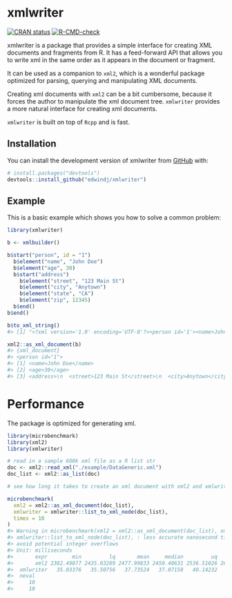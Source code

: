 
<!-- README.md is generated from README.Rmd. Please edit that file -->

# xmlwriter

<!-- badges: start -->

[![CRAN
status](https://www.r-pkg.org/badges/version/xmlwriter)](https://CRAN.R-project.org/package=xmlwriter)
[![R-CMD-check](https://github.com/edwindj/xmlwriter/actions/workflows/R-CMD-check.yaml/badge.svg)](https://github.com/edwindj/xmlwriter/actions/workflows/R-CMD-check.yaml)
<!-- badges: end -->

xmlwriter is a package that provides a simple interface for creating XML
documents and fragments from R. It has a feed-forward API that allows
you to write xml in the same order as it appears in the document or
fragment.

It can be used as a companion to `xml2`, which is a wonderful package
optimized for parsing, querying and manipulating XML documents.

Creating xml documents with `xml2` can be a bit cumbersome, because it
forces the author to manipulate the xml document tree. `xmlwriter`
provides a more natural interface for creating xml documents.

`xmlwriter` is built on top of `Rcpp` and is fast.

## Installation

You can install the development version of xmlwriter from
[GitHub](https://github.com/) with:

``` r
# install.packages("devtools")
devtools::install_github("edwindj/xmlwriter")
```

## Example

This is a basic example which shows you how to solve a common problem:

``` r
library(xmlwriter)

b <- xmlbuilder()

b$start("person", id = "1")
  b$element("name", "John Doe")
  b$element("age", 30)
  b$start("address")
    b$element("street", "123 Main St")
    b$element("city", "Anytown")
    b$element("state", "CA")
    b$element("zip", 12345)
  b$end()
b$end()

b$to_xml_string()
#> [1] "<?xml version='1.0' encoding='UTF-8'?><person id='1'><name>John Doe</name><age>30</age><address><street>123 Main St</street><city>Anytown</city><state>CA</state><zip>12345</zip></address></person>"
```

``` r
xml2::as_xml_document(b)
#> {xml_document}
#> <person id="1">
#> [1] <name>John Doe</name>
#> [2] <age>30</age>
#> [3] <address>\n  <street>123 Main St</street>\n  <city>Anytown</city>\n  <sta ...
```

# Performance

The package is optimized for generating xml.

``` r
library(microbenchmark)
library(xml2)
library(xmlwriter)

# read in a sample 600k xml file as a R list str
doc <- xml2::read_xml("./example/DataGeneric.xml")
doc_list <- xml2::as_list(doc)

# see how long it takes to create an xml document with xml2 and xmlwriter

microbenchmark(
  xml2 = xml2::as_xml_document(doc_list),
  xmlwriter = xmlwriter::list_to_xml_node(doc_list),
  times = 10
)
#> Warning in microbenchmark(xml2 = xml2::as_xml_document(doc_list), xmlwriter =
#> xmlwriter::list_to_xml_node(doc_list), : less accurate nanosecond times to
#> avoid potential integer overflows
#> Unit: milliseconds
#>       expr        min         lq       mean     median         uq        max
#>       xml2 2382.49877 2435.03289 2477.99833 2450.40631 2536.51026 2613.85266
#>  xmlwriter   35.03376   35.50756   37.73524   37.07158   40.14232   40.73707
#>  neval
#>     10
#>     10
```
